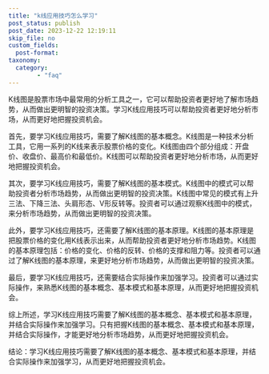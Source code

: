 ```yaml
---
title: "k线应用技巧怎么学习"
post_status: publish
post_date: 2023-12-22 12:19:11
skip_file: no
custom_fields: 
  post-format: 
taxonomy:
  category:
        - "faq"
---
```


K线图是股票市场中最常用的分析工具之一，它可以帮助投资者更好地了解市场趋势，从而做出更明智的投资决策。学习K线应用技巧可以帮助投资者更好地分析市场，从而更好地把握投资机会。

首先，要学习K线应用技巧，需要了解K线图的基本概念。K线图是一种技术分析工具，它用一系列的K线来表示股票价格的变化。K线图由四个部分组成：开盘价、收盘价、最高价和最低价。K线图可以帮助投资者更好地分析市场，从而更好地把握投资机会。

其次，要学习K线应用技巧，需要了解K线图的基本模式。K线图中的模式可以帮助投资者分析市场趋势，从而做出更明智的投资决策。K线图中常见的模式有上升三法、下降三法、头肩形态、V形反转等。投资者可以通过观察K线图中的模式，来分析市场趋势，从而做出更明智的投资决策。

此外，要学习K线应用技巧，还需要了解K线图的基本原理。K线图的基本原理是把股票价格的变化用K线表示出来，从而帮助投资者更好地分析市场趋势。K线图的基本原理包括：价格的变化、价格的反转、价格的支撑和阻力等。投资者可以通过了解K线图的基本原理，来更好地分析市场趋势，从而做出更明智的投资决策。

最后，要学习K线应用技巧，还需要结合实际操作来加强学习。投资者可以通过实际操作，来熟悉K线图的基本概念、基本模式和基本原理，从而更好地把握投资机会。

综上所述，学习K线应用技巧需要了解K线图的基本概念、基本模式和基本原理，并结合实际操作来加强学习。只有把握K线图的基本概念、基本模式和基本原理，并结合实际操作，才能更好地分析市场趋势，从而更好地把握投资机会。

结论：学习K线应用技巧需要了解K线图的基本概念、基本模式和基本原理，并结合实际操作来加强学习，从而更好地把握投资机会。
